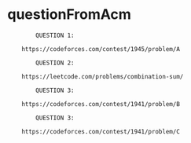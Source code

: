 # questionFromAcm
			QUESTION 1:
			
		https://codeforces.com/contest/1945/problem/A

			QUESTION 2:

		https://leetcode.com/problems/combination-sum/

			QUESTION 3:

		https://codeforces.com/contest/1941/problem/B

			QUESTION 3:

		https://codeforces.com/contest/1941/problem/C
